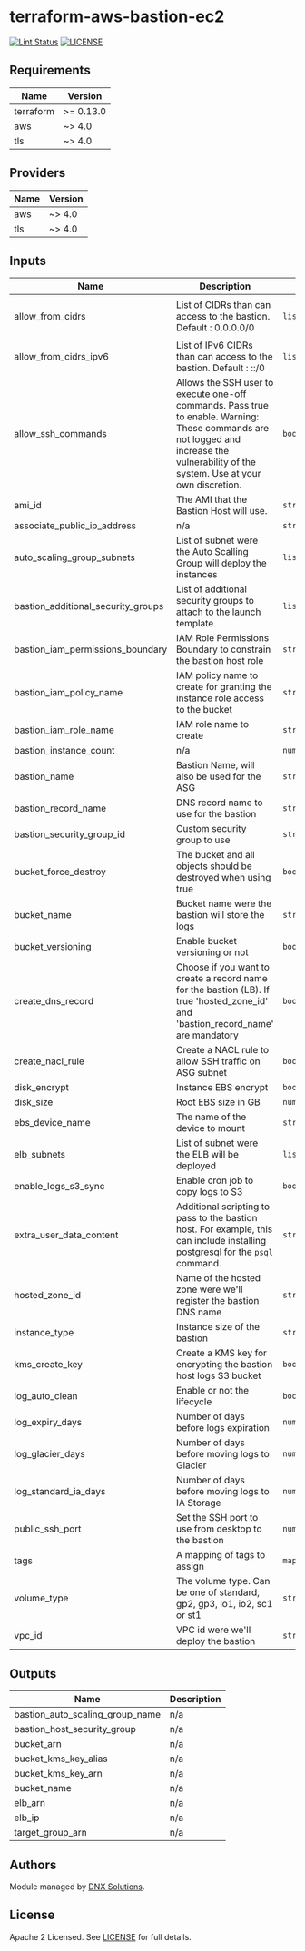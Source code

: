 # terraform-aws-bastion-ec2

[![Lint Status](https://github.com/DNXLabs/terraform-aws-bastion-ec2/workflows/Lint/badge.svg)](https://github.com/DNXLabs/terraform-aws-bastion-ec2/actions)
[![LICENSE](https://img.shields.io/github/license/DNXLabs/terraform-aws-bastion-ec2)](https://github.com/DNXLabs/terraform-aws-bastion-ec2/blob/master/LICENSE)

<!--- BEGIN_TF_DOCS --->

## Requirements

| Name | Version |
|------|---------|
| terraform | >= 0.13.0 |
| aws | ~> 4.0 |
| tls | ~> 4.0 |

## Providers

| Name | Version |
|------|---------|
| aws | ~> 4.0 |
| tls | ~> 4.0 |

## Inputs

| Name | Description | Type | Default | Required |
|------|-------------|------|---------|:--------:|
| allow\_from\_cidrs | List of CIDRs than can access to the bastion. Default : 0.0.0.0/0 | `list(string)` | <pre>[<br>  "0.0.0.0/0"<br>]</pre> | no |
| allow\_from\_cidrs\_ipv6 | List of IPv6 CIDRs than can access to the bastion. Default : ::/0 | `list(string)` | `[]` | no |
| allow\_ssh\_commands | Allows the SSH user to execute one-off commands. Pass true to enable. Warning: These commands are not logged and increase the vulnerability of the system. Use at your own discretion. | `bool` | `false` | no |
| ami\_id | The AMI that the Bastion Host will use. | `string` | `""` | no |
| associate\_public\_ip\_address | n/a | `string` | `false` | no |
| auto\_scaling\_group\_subnets | List of subnet were the Auto Scalling Group will deploy the instances | `list(string)` | n/a | yes |
| bastion\_additional\_security\_groups | List of additional security groups to attach to the launch template | `list(string)` | `[]` | no |
| bastion\_iam\_permissions\_boundary | IAM Role Permissions Boundary to constrain the bastion host role | `string` | `""` | no |
| bastion\_iam\_policy\_name | IAM policy name to create for granting the instance role access to the bucket | `string` | `"BastionHost"` | no |
| bastion\_iam\_role\_name | IAM role name to create | `string` | `null` | no |
| bastion\_instance\_count | n/a | `number` | `1` | no |
| bastion\_name | Bastion Name, will also be used for the ASG | `string` | `"bastion"` | no |
| bastion\_record\_name | DNS record name to use for the bastion | `string` | `""` | no |
| bastion\_security\_group\_id | Custom security group to use | `string` | `""` | no |
| bucket\_force\_destroy | The bucket and all objects should be destroyed when using true | `bool` | `false` | no |
| bucket\_name | Bucket name were the bastion will store the logs | `string` | n/a | yes |
| bucket\_versioning | Enable bucket versioning or not | `bool` | `true` | no |
| create\_dns\_record | Choose if you want to create a record name for the bastion (LB). If true 'hosted\_zone\_id' and 'bastion\_record\_name' are mandatory | `bool` | n/a | yes |
| create\_nacl\_rule | Create a NACL rule to allow SSH traffic on ASG subnet | `bool` | `true` | no |
| disk\_encrypt | Instance EBS encrypt | `bool` | `true` | no |
| disk\_size | Root EBS size in GB | `number` | `8` | no |
| ebs\_device\_name | The name of the device to mount | `string` | `"/dev/xvda"` | no |
| elb\_subnets | List of subnet were the ELB will be deployed | `list(string)` | n/a | yes |
| enable\_logs\_s3\_sync | Enable cron job to copy logs to S3 | `bool` | `true` | no |
| extra\_user\_data\_content | Additional scripting to pass to the bastion host. For example, this can include installing postgresql for the `psql` command. | `string` | `""` | no |
| hosted\_zone\_id | Name of the hosted zone were we'll register the bastion DNS name | `string` | `""` | no |
| instance\_type | Instance size of the bastion | `string` | `"t3.nano"` | no |
| kms\_create\_key | Create a KMS key for encrypting the bastion host logs S3 bucket | `bool` | `false` | no |
| log\_auto\_clean | Enable or not the lifecycle | `bool` | `false` | no |
| log\_expiry\_days | Number of days before logs expiration | `number` | `90` | no |
| log\_glacier\_days | Number of days before moving logs to Glacier | `number` | `60` | no |
| log\_standard\_ia\_days | Number of days before moving logs to IA Storage | `number` | `30` | no |
| public\_ssh\_port | Set the SSH port to use from desktop to the bastion | `number` | `22` | no |
| tags | A mapping of tags to assign | `map(string)` | `{}` | no |
| volume\_type | The volume type. Can be one of standard, gp2, gp3, io1, io2, sc1 or st1 | `string` | `"gp3"` | no |
| vpc\_id | VPC id were we'll deploy the bastion | `string` | n/a | yes |

## Outputs

| Name | Description |
|------|-------------|
| bastion\_auto\_scaling\_group\_name | n/a |
| bastion\_host\_security\_group | n/a |
| bucket\_arn | n/a |
| bucket\_kms\_key\_alias | n/a |
| bucket\_kms\_key\_arn | n/a |
| bucket\_name | n/a |
| elb\_arn | n/a |
| elb\_ip | n/a |
| target\_group\_arn | n/a |

<!--- END_TF_DOCS --->

## Authors

Module managed by [DNX Solutions](https://github.com/DNXLabs).

## License

Apache 2 Licensed. See [LICENSE](https://github.com/DNXLabs/terraform-aws-template/blob/master/LICENSE) for full details.